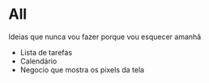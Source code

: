 # All

Ideias que nunca vou fazer porque vou esquecer amanhã
- Lista de tarefas
- Calendário
- Negocio que mostra os pixels da tela
